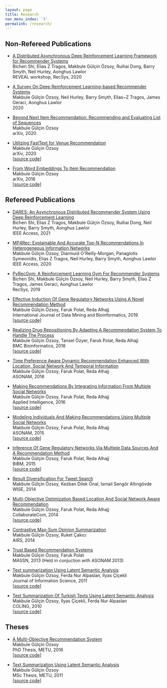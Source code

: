 ```yaml
---
layout: page
title: Research
nav_menu_index: '3'
permalink: /research/
---
```



## Non-Refereed Publications
* [A Distributed Asynchronous Deep Reinforcement Learning Framework for Recommender Systems](https://drive.google.com/file/d/1DULPZtXdUUnzNjwe3BQmD3sViOmYILCf/view) <br/>
	Bichen Shi,  Elias Z Tragos, Makbule Gülçin Özsoy, Ruihai Dong, Barry Smyth, Neil Hurley, Aonghus Lawlor<br/>
	REVEAL workshop, RecSys, 2020<br/>
 
 * [A Survey On Deep Reinforcement Learning-based Recommender Systems](../assets/papers/ASurveyonDeepReinforcementLearningbasedRecommenderSystems.pdf) <br/>
	Makbule Gülçin Özsoy, Neil Hurley, Barry Smyth, Elias~Z Tragos, James Geraci, Aonghus Lawlor<br/>
	2020<br/>

* [Beyond Next Item Recommendation: Recommending and Evaluating List of Sequences](https://arxiv.org/abs/2008.13281)<br/>
	Makbule Gülçin Özsoy<br/>
	arXiv, 2020<br/>
	
* [Utilizing FastText for Venue Recommendation](https://arxiv.org/abs/2005.12982)<br/>
	Makbule Gülçin Özsoy<br/>
	arXiv, 2020<br/>
	[[source code]](https://github.com/mgulcin/FastTextRec)<br/>
	
* [From Word Embeddings To Item Recommendation](https://arxiv.org/abs/1601.01356)<br/>
	Makbule Gülçin Özsoy<br/>
	arXiv, 2016<br/>
	[[source code]](https://github.com/mgulcin/DL_Rec)<br/>

## Refereed Publications 

* [DARES: An Asynchronous Distributed Recommender System Using Deep Reinforcement Learning](https://ieeexplore.ieee.org/stamp/stamp.jsp?arnumber=9448142) <br/>
	Bichen Shi, Elias Z Tragos, Makbule Gülçin Özsoy, Ruihai Dong, Neil Hurley, Barry Smyth, Aonghus Lawlor<br/>
	IEEE Access, 2021 <br/>
 
* [MP4Rec: Explainable And Accurate Top-N Recommendations In Heterogeneous Information Networks](https://ieeexplore.ieee.org/stamp/stamp.jsp?arnumber=9212399) <br/>
	Makbule Gülçin Özsoy, Diarmuid O'Reilly-Morgan, Panagiotis Symeonidis, Elias Z Tragos, Neil Hurley, Barry Smyth, Aonghus Lawlor<br/>
	IEEE Access, 2020<br/>
	
* [PyRecGym: A Reinforcement Learning Gym For Recommender Systems](https://dl.acm.org/doi/abs/10.1145/3298689.3346981) <br/>
	Bichen Shi, Makbule Gülçin Özsoy, Neil Hurley, Barry Smyth, Elias Z Tragos, James Geraci, Aonghus Lawlor<br/>
	RecSys, 2019<br/>
	
* [Effective Induction Of Gene Regulatory Networks Using A Novel Recommendation Method](https://www.inderscienceonline.com/doi/abs/10.1504/IJDMB.2019.099714)<br/>
	Makbule Gülçin Özsoy, Faruk Polat, Reda Alhajj <br/>
	International Journal of Data Mining and Bioinformatics, 2019<br/>
	[[source code]](https://github.com/mgulcin/GRN_Rec)
	
	
* [Realizing Drug Repositioning By Adapting A Recommendation System To Handle The Process](https://bmcbioinformatics.biomedcentral.com/articles/10.1186/s12859-018-2142-1)<br/>
	Makbule Gülçin Özsoy, Tansel Özyer, Faruk Polat, Reda Alhajj <br/>
	BMC Bioinformatics, 2018<br/>
	[[source code]](https://github.com/mgulcin/DrugRec)<br/>
	
* [Time Preference Aware Dynamic Recommendation Enhanced With Location, Social Network And Temporal Information](../assets/papers/TimeAwareRec(2016).pdf)<br/>
	Makbule Gülçin Özsoy, Faruk Polat, Reda Alhajj <br/>
	ASONAM, 2016<br/>
	
* [Making Recommendations By Integrating Information From Multiple Social Networks](http://link.springer.com/article/10.1007/s10489-016-0803-1)<br/>
	Makbule Gülçin Özsoy, Faruk Polat, Reda Alhajj <br/>
	Applied Intelligence, 2016<br/>
	[[source code]](https://github.com/mgulcin/MultiSN_Rec)<br/>
	
* [Modeling Individuals And Making Recommendations Using Multiple Social Networks](../assets/papers/ModelingIndividualsAndMakingRecommendationsUsingMultipleSN(2015).pdf)<br/>
	Makbule Gülçin Özsoy, Faruk Polat, Reda Alhajj <br/>
	ASONAM, 2015<br/>
	[[source code]](https://github.com/mgulcin/MultiSN_Rec)<br/>
	
* [Inference Of Gene Regulatory Networks Via Multiple Data Sources And A Recommendation Method](../assets/papers/InferenceoOfGeneRegulatoryNetworks(2015).pdf)<br/>
	Makbule Gülçin Özsoy, Faruk Polat, Reda Alhajj <br/>
	BIBM, 2015<br/>
	[[source code]](https://github.com/mgulcin/GRN_Rec)<br/>
	
* [Result Diversification For Tweet Search](../assets/papers/ResultDiversificationForTweetSearch(2014).pdf)<br/>
	Makbule Gülçin Özsoy, Kezban Dilek Önal, Ismail Sengör Altıngövde <br/>
	WISE, 2014<br/>
	
* [Multi-Objective Optimization Based Location And Social Network Aware Recommendation](../assets/papers/Multi-Objective_Optimization_Based_Location_and_Social_Network_Aware_Recommendation(2014).pdf)<br/>
	Makbule Gülçin Özsoy, Faruk Polat, Reda Alhajj <br/>
	CollaborateCom, 2014<br/>
	[[source code]](https://github.com/mgulcin/MultiObjective_Rec)<br/>
	
* [Contrastive Max-Sum Opinion Summarization](../assets/papers/ContrastiveMax-SumOpinionSummarization(2014).pdf)<br/>
	Makbule Gülçin Özsoy, Ruket Çakıcı<br/>
	AIRS, 2014<br/>
	
* [Trust Based Recommendation Systems](../assets/papers/TrustBasedRecommendationSystems(2013).pdf)<br/>
	Makbule Gülçin Özsoy, Faruk Polat <br/>
	MASSN, 2013 (Held in conjuction with ASONAM 2013)<br/>
	
	
* [Text summarization Using Latent Semantic Analysis](http://jis.sagepub.com/content/37/4/405.abstract)<br/>
	Makbule Gülçin Özsoy, Ferda Nur Alpaslan, Ilyas Çiçekli<br/>
	Journal of Information Science, 2011<br/>
	[[source code]](https://github.com/mgulcin/LSASummarization)<br/>
	
* [Text Summarization Of Turkish Texts Using Latent Semantic Analysis](../assets/papers/TextSummarizationofTurkishTextsUsingLatentSemanticAnalysis(2010).pdf)<br/>
	Makbule Gülçin Özsoy, Ilyas Çiçekli, Ferda Nur Alpaslan<br/>
	COLING, 2010<br/>
	[[source code]](https://github.com/mgulcin/LSASummarization)<br/>

	
## Theses

* [A Multi-Objective Recommendation System](../assets/papers/ThesisPhD.pdf)<br/>
	Makbule Gülçin Özsoy<br/>
	PhD Thesis, METU, 2016 <br/>
	[[source code]](https://github.com/mgulcin/MultiObjective_Rec)<br/>
	
* [Text Summarization Using Latent Semantic Analysis](../assets/papers/Thesis.pdf)<br/>
	Makbule Gülçin Özsoy<br/>
	MSc Thesis, METU, 2011 <br/>
	[[source code]](https://github.com/mgulcin/LSASummarization) <br/>
